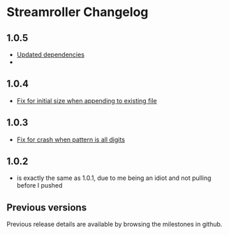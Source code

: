 # Streamroller Changelog

## 1.0.5
  * [Updated dependencies](https://github.com/log4js-node/streamroller/pull/38)
  *

## 1.0.4
  * [Fix for initial size when appending to existing file](https://github.com/log4js-node/streamroller/pull/35)

## 1.0.3
  * [Fix for crash when pattern is all digits](https://github.com/log4js-node/streamroller/pull/33)

## 1.0.2
  * is exactly the same as 1.0.1, due to me being an idiot and not pulling before I pushed

## Previous versions

Previous release details are available by browsing the milestones in github.
